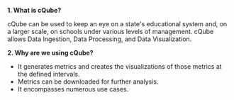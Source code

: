 **1. What is cQube?**

cQube can be used to keep an eye on a state's educational system and, on a larger scale, on schools under various levels of management.
cQube allows Data Ingestion, Data Processing, and Data Visualization.

**2.	Why are we using cQube?**

  * It generates metrics and creates the visualizations of those metrics at the defined intervals.
  * Metrics can be downloaded for further analysis.
  * It encompasses numerous use cases.


